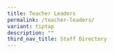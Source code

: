 ```yaml
---
title: Teacher Leaders
permalink: /teacher-leaders/
variant: tiptap
description: ""
third_nav_title: Staff Directory
---
```

